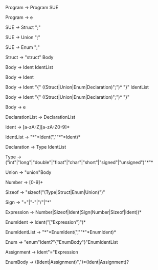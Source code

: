Program -> Program SUE

Program -> e

SUE -> Struct ";"

SUE -> Union ";"

SUE -> Enum ";"

Struct -> "struct" Body

Body -> Ident IdentList

Body -> Ident

Body -> Ident "{" ((Struct|Union|Enum|Declaration)";")* "}" IdentList

Body -> Ident "{" ((Struct|Union|Enum|Declaration)";")* "}"

Body -> e

DeclarationList -> DeclarationList 


Ident -> [a-zA-Z][a-zA-Z0-9]\*

IdentList -> "\*"\*Ident(",""*"*Ident)\*

Declaration -> Type IdentList

Type -> ("int"|"long"|"double"|"float"|"char"|"short"|"signed"|"unsigned")"*"\*

Union -> "union"Body

Number -> [0-9]+

Sizeof -> "sizeof("(Type|Struct|Enum|Union)")"

Sign -> "+"|"-"|"/"|"*"

Expression -> Number|Sizeof|Ident(Sign(Number|Sizeof|Ident))*

EnumIdent -> Ident("["Expression"]")*

EnumIdentList -> "\*"\*EnumIdent(",""*"*EnumIdent)\*

Enum -> "enum"Ident?"{"EnumBody"}"EnumIdentList

Assignment -> Ident"="Expression

EnumBody -> ((Ident|Assignment)",")*(Ident|Assignment)?
